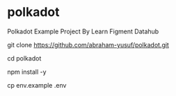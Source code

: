 # polkadot
Polkadot Example Project By Learn Figment Datahub

git clone https://github.com/abraham-yusuf/polkadot.git

cd polkadot

npm install -y

cp env.example .env


